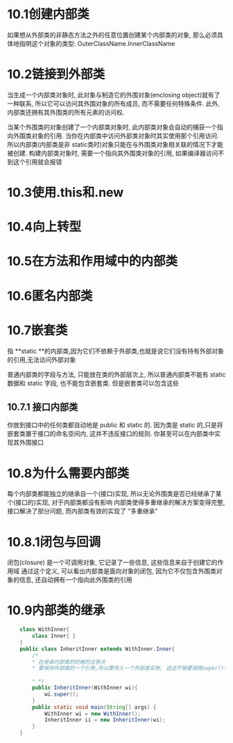 # 10.1创建内部类

如果想从外部类的非静态方法之外的任意位置创建某个内部类的对象,
那么必须具体地指明这个对象的类型: OuterClassName.InnerClassName

# 10.2链接到外部类

当生成一个内部类对象时, 此对象与制造它的外围对象(enclosing object)就有了一种联系,
所以它可以访问其外围对象的所有成员, 而不需要任何特殊条件.
此外, 内部类还拥有其外围类的所有元素的访问权.

当某个外围类的对象创建了一个内部类对象时, 此内部类对象会自动的捕获一个指向外围类对象的引用.
当你在内部类中访问外部类对象时其实使用那个引用访问.
所以内部类(内部类是非 static类时)对象只能在与外围类对象相关联的情况下才能被创建.
构建内部类对象时, 需要一个指向其外围类对象的引用, 如果编译器访问不到这个引用就会报错

# 10.3使用.this和.new
# 10.4向上转型
# 10.5在方法和作用域中的内部类
# 10.6匿名内部类
# 10.7嵌套类
指 **static **的内部类,因为它们不依赖于外部类,也就是说它们没有持有外部对象的引用,无法访问外部对象

普通内部类的字段与方法, 只能放在类的外部层次上, 所以普通内部类不能有 static 数据和 static 字段, 也不能包含嵌套类.
但是嵌套类可以包含这些
## 10.7.1 接口内部类
你放到接口中的任何类都自动地是 public 和 static 的. 因为类是 static 的,只是将嵌套类置于接口的命名空间内,
这并不违反接口的规则. 你甚至可以在内部类中实现其外围接口

# 10.8为什么需要内部类
每个内部类都能独立的继承自一个(接口)实现, 所以无论外围类是否已经继承了某个(接口的)实现, 对于内部类都没有影响
内部类使得多重继承的解决方案变得完整, 接口解决了部分问题, 而内部类有效的实现了 "多重继承"

# 10.8.1闭包与回调
闭包(closure) 是一个可调用对象, 它记录了一些信息, 这些信息来自于创建它的作用域
通过这个定义, 可以看出内部类是面向对象的闭包, 因为它不仅包含外围类对象的信息, 还自动拥有一个指向此外围类的引用

# 10.9内部类的继承
```java
    class WithInner{
        class Inner{ }
    }
    public class InheritInner extends WithInner.Inner{
        /*
        * 在继承内部类的时候的注意点
        * 要保持外部类的一个引用,所以要传入一个外部类实例, 这还不够要调用super()才行
        
        * */
        public InheritInner(WithInner wi){
            wi.super();
        }
        public static void main(String[] args) {
            WithInner wi = new WithInner();
            InheritInner ii = new InheritInner(wi);
        }
    }
```
